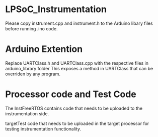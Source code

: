 # LPSoC_Instrumentation
Please copy instrument.cpp and instrument.h to the Arduino libary files before running .ino code.

# Arduino Extention 
Replace UARTClass.h and UARTClass.cpp with the respective files in arduino_library folder
This exposes a method in UARTClass that can be overriden by any program.

# Processor code and Test Code

The InstFreeRTOS contains code that needs to be uploaded to the instrumentation side.

targetTest code that needs to be uploaded in the target processor for testing instrumentation functionality.


